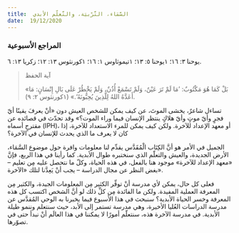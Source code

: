 ```yaml
---
title:  السَّمَاء، التَّرْبيَة، والتَّعلّم الأبدي
date:  19/12/2020
---
```


### المراجع الأسبوعية
يوحنا ٣: ١٦؛ ١يوحنا ٥: ١٣؛ ١تيموثاوس ١: ١٦؛ ١كورنثوس ١٣: ١٢؛ زكريا ١٣: ٦.

> <p>آية الحفظ</p>
> «بَلْ كَمَا هُوَ مَكْتُوبٌ: ’مَا لَمْ تَرَ عَيْنٌ، وَلَمْ تَسْمَعْ أُذُنٌ، وَلَمْ يَخْطُرْ عَلَى بَالِ إِنْسَانٍ: مَا أَعَدَّهُ اللهُ لِلَّذِينَ يُحِبُّونَهُ‘.» (١كورنثوس ٢: ٩).

تساءل شاعرٌ، يخشى الموتَ، عن كيف يمكن للشخص العيش دون «أنْ يعرفَ يقينًا أيّ فجرٍ وأيّ موتٍ وأيّ هلاكٍ ينتظر الإنسان فيما وراء الموت؟» وقد تحدّث في قصائده عن مقترحٍ أسماه (IPH)، أو معهد الإعداد للآخرة. ولكن كيف يمكن للمرء الاستعداد للآخرة، إذا كان لا يعرف ما الذي يحدث للإنسان في الآخرة؟

الجميل في الأمر هو أنَّ الكِتَاب الْمُقَدَّس يقدِّم لنا معلومات وافرة حول موضوع السَّمَاء، الأرض الجديدة، والعيش والتعلّم الذي سنختبره طوال الأبدية. كما رأينا في هذا الربع، فإنَّ «معهد الإعداد للآخرة» موجود هنا بالفعل، في هذه الحياة، وكلّ ما نتحصل عليه مِن تعليم – بغض النظر عن مجال الدراسة – يجب أنْ يَعِدَّنا لتلك «الآخرة».

فعلى كل حال، يمكن لأي مدرسة أنْ توفِّر الكثير مِن المعلومات الجيدة، والكثير مِن المعرفة العملية المفيدة. ولكن ما الفائدة مِن كلِّ ذلك لو أنَّ الشخص اكتسب كل هذه المعرفة وخسر الحياة الأبدية؟ سنبحث في هذا الأسبوع فيما يخبرنا به الوحي المُقدَّس عن مدرسة الدراسات العُليا الأخيرة، وهي مدرسة تستمر إلى الأبد، حيث سنتعلم وننمو طيلة الأبدية. في مدرسة الآخرة هذه، سنتعلّم أمورًا لا يمكننا في هذا العالَم أنْ نبدأ حتى في تصوّرها.